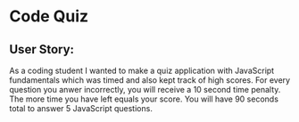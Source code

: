 <h1> Code Quiz</h1>

<h2> User Story:</h2>
<p> As a coding student I wanted to make a quiz application with JavaScript fundamentals which was timed and also kept track of high scores. For every question you anwer incorrectly, you will receive a 10 second time penalty. The more time you have left equals your score. You will have 90 seconds total to answer 5 JavaScript questions.</p>  
